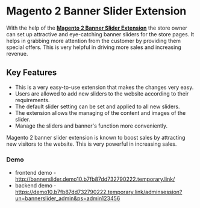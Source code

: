 <body>
	<main>
		<div class="content-wrapper">
			<div class="content-inner">
				<h1>Magento 2 Banner Slider Extension</h1>
				<p>With the help of the <strong><a href="https://www.mageants.com/responsive-banner-slider-extension-for-magento-2.html">Magento 2 Banner Slider Extension</a></strong> the store owner can set up attractive and eye-catching banner sliders for the store pages. It helps in grabbing more attention from the customer by providing them special offers. This is very helpful in driving more sales and increasing revenue.</p>
				<div class="features-wrapper">
					<h2>Key Features</h2>
					<ul>
						<li>This is a very easy-to-use extension that makes the changes very easy.</li>
						<li>Users are allowed to add new sliders to the website according to their requirements.</li>
						<li>The default slider setting can be set and applied to all new sliders.</li>
						<li>The extension allows the managing of the content and images of the slider.</li>
						<li>Manage the sliders and banner's function more conveniently.</li>
					</ul>
				</div>
				<div class="more-features">
          <p>Magento 2 banner slider extension is known to boost sales by attracting new visitors to the website. This is very powerful in increasing sales.</p>
					<h3>Demo</h3>
					<ul>
						<li>frontend demo - <a href="http://bannerslider.demo10.b7fb87dd732790222.temporary.link/">http://bannerslider.demo10.b7fb87dd732790222.temporary.link/</a></li>
						<li>backend demo - <a href="https://demo10.b7fb87dd732790222.temporary.link/adminsession?un=bannerslider_admin&ps=admin123456">https://demo10.b7fb87dd732790222.temporary.link/adminsession?un=bannerslider_admin&ps=admin123456</a></li>
					</ul>
				</div>
			</div>
		</div>
	</main>
</body>

